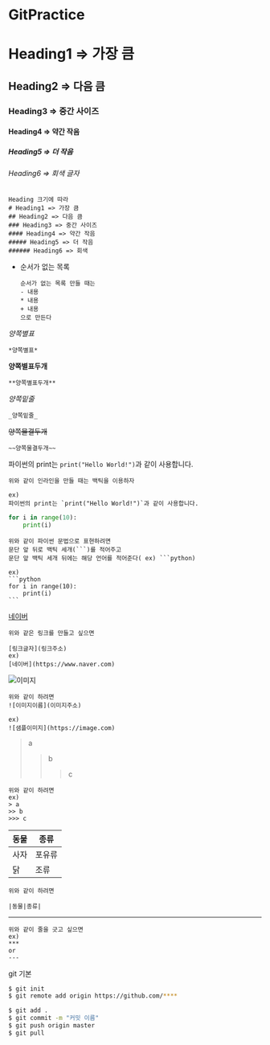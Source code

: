# GitPractice

# Heading1 => 가장 큼
## Heading2 => 다음 큼
### Heading3 => 중간 사이즈
#### Heading4 => 약간 작음
##### Heading5 => 더 작음
###### Heading6 => 회색 글자

```
Heading 크기에 따라
# Heading1 => 가장 큼
## Heading2 => 다음 큼
### Heading3 => 중간 사이즈
#### Heading4 => 약간 작음
##### Heading5 => 더 작음
###### Heading6 => 회색
```



- 순서가 없는 목록

  ```
  순서가 없는 목록 만들 때는
  - 내용
  * 내용
  + 내용
  으로 만든다
  ```



*양쪽별표*

```
*양쪽별표*
```



**양쪽별표두개**

```
**양쪽별표두개**
```



_양쪽밑줄_

```
_양쪽밑줄_
```



~~양쪽물결두개~~

```
~~양쪽물결두개~~
```



파이썬의 print는 `print("Hello World!")`과 같이 사용합니다.

```
위와 같이 인라인을 만들 때는 백틱을 이용하자

ex)
파이썬의 print는 `print("Hello World!")`과 같이 사용합니다.
```



```python
for i in range(10):
	print(i)
```

````
위와 같이 파이썬 문법으로 표현하려면
문단 앞 뒤로 백틱 세개(```)를 적어주고
문단 앞 백틱 세개 뒤에는 해당 언어를 적어준다( ex) ```python)

ex)
```python
for i in range(10):
	print(i)
```
````



[네이버](https://www.naver.com)

```
위와 같은 링크를 만들고 싶으면

[링크글자](링크주소)
ex)
[네이버](https://www.naver.com)
```





![이미지](https://image.shutterstock.com/image-vector/sample-stamp-grunge-texture-vector-600w-1389188327.jpg)

```
위와 같이 하려면
![이미지이름](이미지주소)

ex)
![샘플이미지](https://image.com)
```



> a
>
> > b
> >
> > > c

```
위와 같이 하려면
ex)
> a
>> b
>>> c
```



| 동물 | 종류   |
| ---- | ------ |
| 사자 | 포유류 |
| 닭   | 조류   |

```
위와 같이 하려면

|동물|종류|
```



***

```
위와 같이 줄을 긋고 싶으면
ex)
***
or
---
```



git 기본

```bash
$ git init
$ git remote add origin https://github.com/****

$ git add .
$ git commit -m "커밋 이름"
$ git push origin master
$ git pull
```
